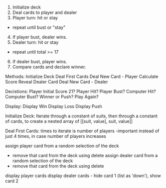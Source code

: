 1. Initialize deck
2. Deal cards to player and dealer
3. Player turn: hit or stay
  - repeat until bust or "stay"
4. If player bust, dealer wins.
5. Dealer turn: hit or stay
  - repeat until total >= 17
6. If dealer bust, player wins.
7. Compare cards and declare winner.

Methods:
Initialize Deck
Deal First Cards
Deal New Card - Player
Calculate Score
Reveal Dealer Card
Deal New Card - Dealer

Decistions:
Player Initial Score 21?
Player Hit?
Player Bust?
Computer Hit?
Computer Bust?
Winner or Push?
Play Again?

Display:
Display Win
Display Loss
Display Push

Initialize Deck:
Iterate through a constant of suits, then through a constant of cards, to create a nested array of [[suit, value], suit, value]]

Deal First Cards:
times to iterate is number of players
 -important instead of just 4 times, in case number of players increases

assign player card from a random selection of the deck
- remove that card from the deck using delete
assign dealer card from a random selection of the deck
- remove that card from the deck using delete

display player cards
display dealer cards - hide card 1 (list as 'down'), show card 2


